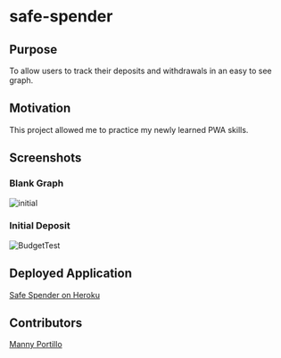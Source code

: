 # safe-spender

## Purpose

To allow users to track their deposits and withdrawals in an easy to see graph.

## Motivation

This project allowed me to practice my newly learned PWA skills.

## Screenshots

### Blank Graph

![initial](https://user-images.githubusercontent.com/83254086/138615318-05911fbb-393d-404f-86ec-3babb23bb678.JPG)

### Initial Deposit

![BudgetTest](https://user-images.githubusercontent.com/83254086/138615319-f08c9e01-78be-42ae-8024-ee568de031ac.JPG)

## Deployed Application

[Safe Spender on Heroku](https://young-reaches-01658.herokuapp.com/)

## Contributors

[Manny Portillo](https://github.com/mannyportillo11)
